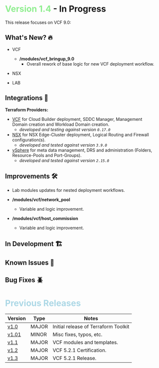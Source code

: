 # <span style="color:lightgreen">Version 1.4</span> - In Progress

This release focuses on VCF 9.0:

## What's New? 🔥

- VCF
  - **/modules/vcf_bringup_9.0**
    - Overall rework of base logic for new VCF deployment workflow.

- NSX

- LAB

## Integrations 🤖

**Terraform Providers:**

- [VCF](https://registry.terraform.io/providers/vmware/vcf/latest) for Cloud Builder deployment, SDDC Manager, Management Domain creation and Workload Domain creation.
  - *developed and testing against version `0.17.0`*
- [NSX](https://registry.terraform.io/providers/vmware/nsxt/latest) for NSX Edge-Cluster deployment, Logical Routing and Firewall configuration(s).
  - *developed and tested against version `3.9.0`*
- [vSphere](https://registry.terraform.io/providers/vmware/vsphere/latest) for meta data management, DRS and administration (Folders, Resource-Pools and Port-Groups).
  - *developed and tested against version `2.15.0`*

## Improvements 🛠️

- Lab modules updates for nested deployment workflows.

- **/modules/vcf/network_pool**
  - Variable and logic improvement.
- **/modules/vcf/host_commission**
  - Variable and logic improvement.
  
## In Development 🏗️

## Known Issues 🐞

## Bug Fixes 🪲

# <span style="color:lightblue">Previous Releases</span>

| Version | Type | Notes |
|---|---|---|
| [v1.0](/docs/changelog/v1.0.md) | MAJOR | Initial release of Terraform Toolkit |
| [v1.01](/docs/changelog/v1.0.1.md) | MINOR | Misc fixes, typos, etc. |
| [v1.1](/docs/changelog/v1.1.md) | MAJOR | VCF modules and templates. |
| [v1.2](/docs/changelog/v1.2.md) | MAJOR | VCF 5.2.1 Certification.|
| [v1.3](/docs/changelog/v1.3.md) | MAJOR | VCF 5.2.1 Release.|
